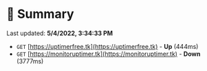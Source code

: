 # 📖 Summary
Last updated: **5/4/2022, 3:34:33 PM**

- `GET` [https://uptimerfree.tk](https://uptimerfree.tk) - **Up** (444ms)
- `GET` [https://monitoruptimer.tk](https://monitoruptimer.tk) - **Down** (3777ms)
